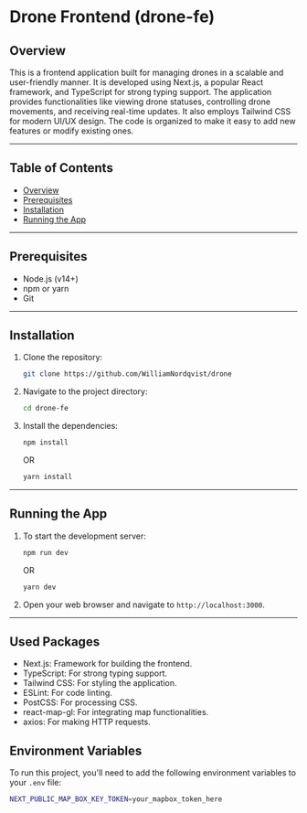 # Drone Frontend (drone-fe)

## Overview

This is a frontend application built for managing drones in a scalable and user-friendly manner. It is developed using Next.js, a popular React framework, and TypeScript for strong typing support. The application provides functionalities like viewing drone statuses, controlling drone movements, and receiving real-time updates. It also employs Tailwind CSS for modern UI/UX design. The code is organized to make it easy to add new features or modify existing ones.

---

## Table of Contents

- [Overview](#overview)
- [Prerequisites](#prerequisites)
- [Installation](#installation)
- [Running the App](#running-the-app)

---

## Prerequisites

- Node.js (v14+)
- npm or yarn
- Git

---

## Installation

1. Clone the repository:

   ```bash
   git clone https://github.com/WilliamNordqvist/drone
   ```

2. Navigate to the project directory:

   ```bash
   cd drone-fe
   ```

3. Install the dependencies:
   ```bash
   npm install
   ```
   OR
   ```bash
   yarn install
   ```

---

## Running the App

1. To start the development server:

   ```bash
   npm run dev
   ```

   OR

   ```bash
   yarn dev
   ```

2. Open your web browser and navigate to `http://localhost:3000`.

---

## Used Packages

- Next.js: Framework for building the frontend.
- TypeScript: For strong typing support.
- Tailwind CSS: For styling the application.
- ESLint: For code linting.
- PostCSS: For processing CSS.
- react-map-gl: For integrating map functionalities.
- axios: For making HTTP requests.

## Environment Variables

To run this project, you'll need to add the following environment variables to your `.env` file:

```bash
NEXT_PUBLIC_MAP_BOX_KEY_TOKEN=your_mapbox_token_here
```
